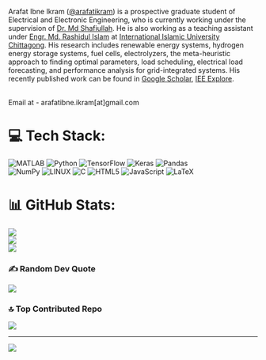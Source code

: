 Arafat Ibne Ikram ([@arafatikram](https://arafatikram.github.io)) is a prospective graduate student of Electrical and Electronic Engineering, who is currently working under the supervision of [Dr. Md Shafiullah](https://scholar.google.com/citations?user=IrQqEgIAAAAJ&hl=en). He is also working as a teaching assistant under [Engr. Md. Rashidul Islam](https://scholar.google.com/citations?user=oalwkycAAAAJ&hl=en) at [International Islamic University Chittagong](https://www.iiuc.ac.bd/eee). His research includes renewable energy systems, hydrogen energy storage systems, fuel cells, electrolyzers, the meta-heuristic approach to finding optimal parameters, load scheduling, electrical load forecasting, and performance analysis for grid-integrated systems. His recently published work can be found in [Google Scholar](https://scholar.google.com/citations?hl=en&user=gml3L4MAAAAJ), [IEE Explore](https://ieeexplore.ieee.org/author/37089796139).

<br>  
Email at - arafatibne.ikram[at]gmail.com </p>

# 💻 Tech Stack:
![MATLAB](https://www.mathworks.com/matlabcentral/images/matlab-file-exchange.svg)
![Python](https://img.shields.io/badge/python-3670A0?style=flat&logo=python&logoColor=ffdd54) 
![TensorFlow](https://img.shields.io/badge/TensorFlow-%23FF6F00.svg?style=flat&logo=TensorFlow&logoColor=white)
![Keras](https://img.shields.io/badge/Keras-%23D00000.svg?style=flat&logo=Keras&logoColor=white)
![Pandas](https://img.shields.io/badge/pandas-%23150458.svg?style=flat&logo=pandas&logoColor=white)  
![NumPy](https://img.shields.io/badge/numpy-%23013243.svg?style=flat&logo=numpy&logoColor=white)
![LINUX](https://img.shields.io/badge/Linux-FCC624?style=flat&logo=linux&logoColor=black)
![C](https://img.shields.io/badge/c-%2300599C.svg?style=flat&logo=c&logoColor=white) ![HTML5](https://img.shields.io/badge/html5-%23E34F26.svg?style=flat&logo=html5&logoColor=white) 
![JavaScript](https://img.shields.io/badge/javascript-%23323330.svg?style=flat&logo=javascript&logoColor=%23F7DF1E) 
![LaTeX](https://img.shields.io/badge/latex-%23008080.svg?style=flat&logo=latex&logoColor=white) 



# 📊 GitHub Stats:
![](https://github-readme-stats.vercel.app/api?username=arafatikram&theme=dark&hide_border=false&include_all_commits=false&count_private=false)<br/>
![](https://github-readme-streak-stats.herokuapp.com/?user=arafatikram&theme=dark&hide_border=false)<br/>
![](https://github-readme-stats.vercel.app/api/top-langs/?username=arafatikram&theme=dark&hide_border=false&include_all_commits=false&count_private=false&layout=compact)


### ✍️ Random Dev Quote
![](https://quotes-github-readme.vercel.app/api?type=horizontal&theme=radical)

### 🔝 Top Contributed Repo
![](https://github-contributor-stats.vercel.app/api?username=arafatikram&limit=5&theme=dark&combine_all_yearly_contributions=true)

---
[![](https://visitcount.itsvg.in/api?id=Arafatikram&icon=0&color=0)](https://visitcount.itsvg.in)


<!---
arafatikram/arafatikram is a ✨ special ✨ repository because its `README.md` (this file) appears on your GitHub profile.
You can click the Preview link to take a look at your changes.
--->
